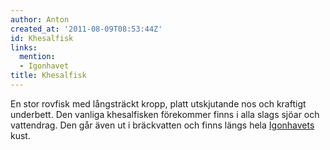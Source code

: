 ```yaml
---
author: Anton
created_at: '2011-08-09T08:53:44Z'
id: Khesalfisk
links:
  mention:
  - Igonhavet
title: Khesalfisk
---
```


En stor rovfisk med långsträckt kropp, platt utskjutande nos och kraftigt underbett. Den vanliga
khesalfisken förekommer finns i alla slags sjöar och vattendrag. Den går även ut i bräckvatten och
finns längs hela [Igonhavets] kust.

  [Igonhavets]: Igonhavet
